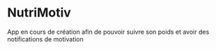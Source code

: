 # NutriMotiv

App en cours de création afin de pouvoir suivre son poids et avoir des notifications de motivation


